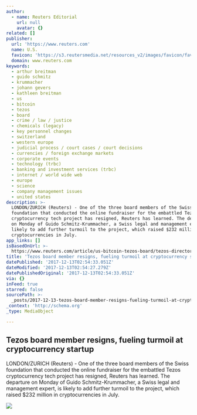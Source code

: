 ```yaml
---
author:
  - name: Reuters Editorial
    url: null
    avatar: {}
related: []
publisher:
  url: 'https://www.reuters.com'
  name: U.S.
  favicon: 'https://s3.reutersmedia.net/resources_v2/images/favicon/favicon.ico'
  domain: www.reuters.com
keywords:
  - arthur breitman
  - guido schmitz
  - krummacher
  - johann gevers
  - kathleen breitman
  - us
  - bitcoin
  - tezos
  - board
  - crime / law / justice
  - chemicals (legacy)
  - key personnel changes
  - switzerland
  - western europe
  - judicial process / court cases / court decisions
  - currencies / foreign exchange markets
  - corporate events
  - technology (trbc)
  - banking and investment services (trbc)
  - internet / world wide web
  - europe
  - science
  - company management issues
  - united states
description: >-
  LONDON/ZURICH (Reuters) - One of the three board members of the Swiss
  foundation that conducted the online fundraiser for the embattled Tezos
  cryptocurrency tech project has resigned, Reuters has learned. The departure
  on Monday of Guido Schmitz-Krummacher, a Swiss legal and management expert, is
  likely to add further turmoil to the project, which raised $232 million in
  cryptocurrencies in July.
app_links: []
isBasedOnUrl: >-
  https://www.reuters.com/article/us-bitcoin-tezos-board/tezos-director-resigns-sowing-more-uncertainty-at-crypto-startup-idUSKBN1E62KN
title: 'Tezos board member resigns, fueling turmoil at cryptocurrency startup'
datePublished: '2017-12-13T02:54:33.051Z'
dateModified: '2017-12-13T02:54:27.279Z'
datePublishedOriginal: '2017-12-13T02:54:33.051Z'
via: {}
inFeed: true
starred: false
sourcePath: >-
  _posts/2017-12-13-tezos-board-member-resigns-fueling-turmoil-at-cryptocurrenc.md
_context: 'http://schema.org'
_type: MediaObject

---
```

<article style=""><h1>Tezos board member resigns, fueling turmoil at cryptocurrency startup</h1><p>LONDON/ZURICH (Reuters) - One of the three board members of the Swiss foundation that conducted the online fundraiser for the embattled Tezos cryptocurrency tech project has resigned, Reuters has learned. The departure on Monday of Guido Schmitz-Krummacher, a Swiss legal and management expert, is likely to add further turmoil to the project, which raised $232 million in cryptocurrencies in July.</p><img src="https://www.reuters.com/resources/r/?m=02&amp;d=20171212&amp;t=2&amp;i=1213933236&amp;w=400&amp;r=LYNXMPEDBB1GT" /></article>